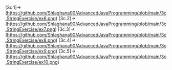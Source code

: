 [3c.1]->(https://github.com/Shlaghana90/AdvancedJavaProgramming/blob/main/3c.StringExercise/ex6.png)
[3c.2]->(https://github.com/Shlaghana90/AdvancedJavaProgramming/blob/main/3c.StringExercise/ex7.png)
[3c.3]->(https://github.com/Shlaghana90/AdvancedJavaProgramming/blob/main/3c.StringExercise/ex8.png)
[3c.4]->(https://github.com/Shlaghana90/AdvancedJavaProgramming/blob/main/3c.StringExercise/ex9.png)
[3c.5]->(https://github.com/Shlaghana90/AdvancedJavaProgramming/blob/main/3c.StringExercise/ex10.png)
